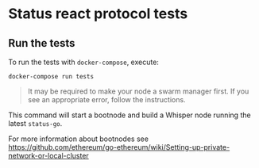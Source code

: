 Status react protocol tests
=====================

## Run the tests

To run the tests with `docker-compose`, execute:
```
docker-compose run tests
```

> It may be required to make your node a swarm manager first. If you see an appropriate error, follow the instructions.

This command will start a bootnode and build a Whisper node running the latest `status-go`.

For more information about bootnodes see https://github.com/ethereum/go-ethereum/wiki/Setting-up-private-network-or-local-cluster
